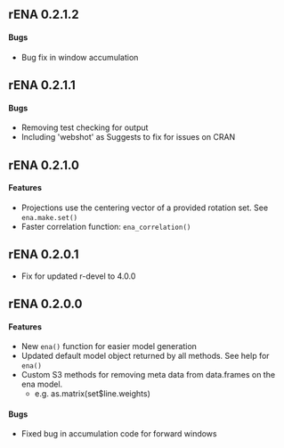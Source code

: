 ## rENA 0.2.1.2

#### Bugs
  * Bug fix in window accumulation

## rENA 0.2.1.1

#### Bugs
  * Removing test checking for output
  * Including 'webshot' as Suggests to fix for issues on CRAN

## rENA 0.2.1.0

#### Features
  * Projections use the centering vector of a provided rotation set. See `ena.make.set()`
  * Faster correlation function: `ena_correlation()`

## rENA 0.2.0.1
  * Fix for updated r-devel to 4.0.0

## rENA 0.2.0.0

#### Features

  * New `ena()` function for easier model generation
  * Updated default model object returned by all methods.  See help for `ena()`
  * Custom S3 methods for removing meta data from data.frames on the ena model.
      - e.g. as.matrix(set$line.weights)

#### Bugs

  * Fixed bug in accumulation code for forward windows
